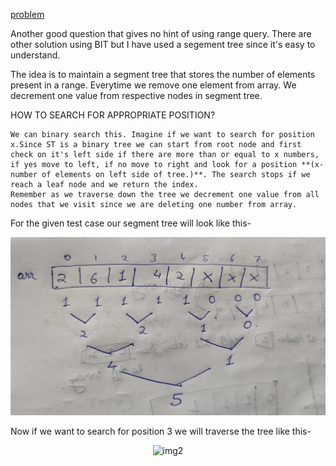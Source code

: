 [problem](https://cses.fi/problemset/task/1749/)

Another good question that gives no hint of using range query. There are other solution using BIT but I have used a segement tree since it's easy to understand. 

The idea is to maintain a segment tree that stores the number of elements present in a range. Everytime we remove one element from array. We decrement one value from respective nodes in segment tree.

HOW TO SEARCH FOR APPROPRIATE POSITION?

    We can binary search this. Imagine if we want to search for position x.Since ST is a binary tree we can start from root node and first check on it's left side if there are more than or equal to x numbers, if yes move to left, if no move to right and look for a position **(x-number of elements on left side of tree.)**. The search stops if we reach a leaf node and we return the index. 
    Remember as we traverse down the tree we decrement one value from all nodes that we visit since we are deleting one number from array. 

For the given test case our segment tree will look like this-

<p align="center">
    <img src="./img/img1.jpg" alt="img1">
</p>

Now if we want to search for position 3 we will traverse the tree like this-

<p align="center">
    <img src="./img/img2.jpg" alt="img2">
</p>